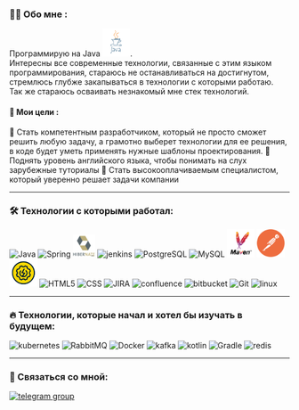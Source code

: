 ### 👨‍💻 Обо мне :

Программирую на Java <img src="https://github.com/danko1906/DanilKots/blob/main/%D0%B6%D0%B0%D0%B2%D0%B0.png" width="50px">.\
Интересны все современные технологии, связанные с этим языком программирования, стараюсь не останавливаться на достигнутом,
стремлюсь глубже закапываться в технологии с которыми работаю.\
Так же стараюсь осваивать незнакомый мне стек технологий.

#### 🎯 Мои цели :

 🔹 Стать компетентным разработчиком, который не просто сможет решить любую задачу, а грамотно выберет технологии для ее решения, 
    в коде будет уметь применять нужные шаблоны проектирования.
 🔹 Поднять уровень английского языка, чтобы понимать на слух зарубежные туториалы 
 🔹 Стать высокооплачиваемым специалистом, который уверенно решает задачи компании

---

###  🛠️ Технологии с которыми работал:

<div>
    <img src="https://cdn.jsdelivr.net/gh/devicons/devicon/icons/java/java-original-wordmark.svg" title="Java" alt="Java" width="50" height="50"/>
    <img src="https://cdn.jsdelivr.net/gh/devicons/devicon/icons/spring/spring-original-wordmark.svg" title="Spring" alt="Spring" width="50" height="50"/>
    <img src="https://github.com/danko1906/DanilKots/blob/main/hibernate.png" title="Hibernate" alt="Hibernate" height="40"/>
    <img src="https://cdn.jsdelivr.net/gh/devicons/devicon/icons/jenkins/jenkins-original.svg" title="jenkins" alt="jenkins" width="50" height="50"/>
    <img src="https://cdn.jsdelivr.net/gh/devicons/devicon/icons/postgresql/postgresql-original-wordmark.svg" title="PostgreSQL" alt="PostgreSQL" width="50" height="50"/>
    <img src="https://cdn.jsdelivr.net/gh/devicons/devicon/icons/mysql/mysql-original-wordmark.svg" title="MySQL" alt="MySQL" width="50" height="50"/>
    <img src="https://github.com/danko1906/DanilKots/blob/main/maven.png" title="Maven" alt="Maven" width="50" height="50"/>
    <img src="https://github.com/danko1906/DanilKots/blob/main/postman.png" title="Postman" alt="Postman" width="50" height="50"/>
    <img src="https://github.com/danko1906/DanilKots/blob/main/soapui.png" title="Soapui" alt="Soapui" width="50" height="50"/>
    <img src="https://cdn.jsdelivr.net/gh/devicons/devicon/icons/html5/html5-original-wordmark.svg" title="HTML5" alt="HTML5" width="50" height="50"/>
    <img src="https://cdn.jsdelivr.net/gh/devicons/devicon/icons/css3/css3-original-wordmark.svg" title="CSS" alt="CSS" width="50" height="50"/>
    <img src="https://cdn.jsdelivr.net/gh/devicons/devicon/icons/jira/jira-original-wordmark.svg" title="JIRA" alt="JIRA" width="50" height="50"/>
    <img src="https://cdn.jsdelivr.net/gh/devicons/devicon/icons/confluence/confluence-original-wordmark.svg" title="confluence" alt="confluence" width="50" height="50"/>
    <img src="https://cdn.jsdelivr.net/gh/devicons/devicon/icons/bitbucket/bitbucket-original-wordmark.svg" title="bitbucket" alt="bitbucket" width="50" height="50"/>
    <img src="https://cdn.jsdelivr.net/gh/devicons/devicon/icons/git/git-original.svg" title="Git" alt="Git" width="50" height="50"/>
    <img src="https://cdn.jsdelivr.net/gh/devicons/devicon/icons/linux/linux-original.svg" title="linux" alt="linux" width="50" height="50"/>
</div>

---

### 🔥 Технологии, которые начал и хотел бы изучать в будущем:

<div>
    <img src="https://cdn.jsdelivr.net/gh/devicons/devicon/icons/kubernetes/kubernetes-plain-wordmark.svg" title="kubernetes" alt="kubernetes" width="50" height="50"/>
    <img src="https://profilinator.rishav.dev/skills-assets/rabbitmq-icon.svg" title="RabbitMQ" alt="RabbitMQ" width="50" height="50"/>
    <img src="https://cdn.jsdelivr.net/gh/devicons/devicon/icons/docker/docker-original-wordmark.svg" title="Docker" alt="Docker" width="50" height="50"/>
    <img src="https://cdn.jsdelivr.net/gh/devicons/devicon/icons/apachekafka/apachekafka-original-wordmark.svg" title="kafka" alt="kafka" width="50" height="50"/>
    <img src="https://cdn.jsdelivr.net/gh/devicons/devicon/icons/kotlin/kotlin-original.svg" title="kotlin" alt="kotlin" width="50" height="50"/>
    <img src="https://cdn.jsdelivr.net/gh/devicons/devicon/icons/gradle/gradle-plain.svg" title="Gradle" alt="Gradle" width="50" height="50"/>
    <img src="https://cdn.jsdelivr.net/gh/devicons/devicon/icons/redis/redis-plain-wordmark.svg"  title="redis" alt="redis" width="50" height="50" />
</div>


---

### 🤝 Связаться со мной:

  <div id="badges">
    <a href="https://t.me/danko1906" target="_blank">
      <img src="https://cdn-icons-png.flaticon.com/512/2111/2111646.png" width="40" height="40" alt="telegram group" />
    </a>
  </div>
